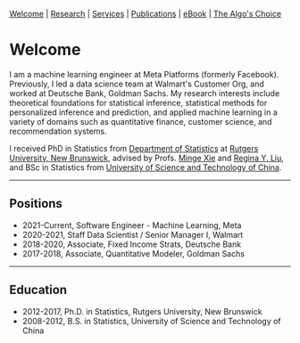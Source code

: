 [Welcome](/index) | [Research](/research) | [Services](/services) | [Publications](https://scholar.google.com/citations?user=itO_fw8AAAAJ&hl=en) | [eBook]() | [The Algo's Choice](https://thealgoschoice.mobirisesite.com/main.html)

# Welcome

I am a machine learning engineer at Meta Platforms (formerly Facebook). Previously, I led a data science team at Walmart's Customer Org, and worked at Deutsche Bank, Goldman Sachs. My research interests include theoretical foundations for statistical inference, statistical methods for personalized inference and prediction, and applied machine learning in a variety of domains such as quantitative finance, customer science, and recommendation systems. 

I received PhD in Statistics from <a href="http://stat.rutgers.edu/"> Department of Statistics</a> at <a href="https://newbrunswick.rutgers.edu/">Rutgers University, New Brunswick</a>, advised by Profs. <a href="http://www.stat.rutgers.edu/home/mxie/">Minge Xie</a> and <a href="http://www.stat.rutgers.edu/joomlatools-files/docman-files/Liu-CV-05-2015.pdf">Regina Y. Liu</a>, and BSc in Statistics from <a href="http://www.ustc.edu.cn/">University of Science and Technology of China</a>.

---

## Positions
* 2021-Current, Software Engineer - Machine Learning, Meta
* 2020-2021, Staff Data Scientist / Senior Manager I, Walmart
* 2018-2020, Associate, Fixed Income Strats, Deutsche Bank
* 2017-2018, Associate, Quantitative Modeler, Goldman Sachs

---

## Education 
* 2012-2017, Ph.D. in Statistics, Rutgers University, New Brunswick
* 2008-2012, B.S. in Statistics, University of Science and Technology of China
